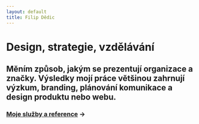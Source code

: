 ```yaml
---
layout: default
title: Filip Dědic
---
```


# Design, strategie, vzdělávání
## Měním způsob, jakým se prezentují organizace a značky. Výsledky mojí práce většinou zahrnují výzkum, branding, plánování komunikace a design produktu nebo webu.

### [Moje služby a reference](/sluzby) →

